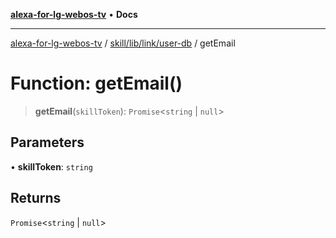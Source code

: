 [**alexa-for-lg-webos-tv**](../../../../../README.md) • **Docs**

***

[alexa-for-lg-webos-tv](../../../../../modules.md) / [skill/lib/link/user-db](../README.md) / getEmail

# Function: getEmail()

> **getEmail**(`skillToken`): `Promise`\<`string` \| `null`\>

## Parameters

• **skillToken**: `string`

## Returns

`Promise`\<`string` \| `null`\>
